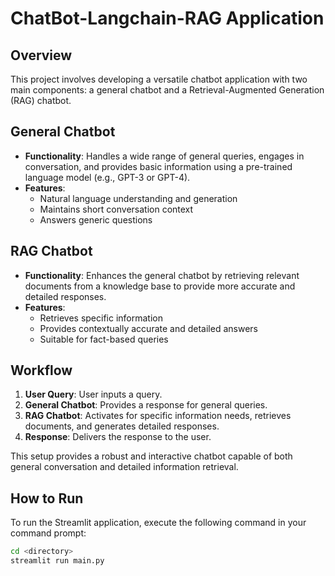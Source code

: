 # ChatBot-Langchain-RAG Application

## Overview
This project involves developing a versatile chatbot application with two main components: a general chatbot and a Retrieval-Augmented Generation (RAG) chatbot.

## General Chatbot
- **Functionality**: Handles a wide range of general queries, engages in conversation, and provides basic information using a pre-trained language model (e.g., GPT-3 or GPT-4).
- **Features**: 
  - Natural language understanding and generation
  - Maintains short conversation context
  - Answers generic questions

## RAG Chatbot
- **Functionality**: Enhances the general chatbot by retrieving relevant documents from a knowledge base to provide more accurate and detailed responses.
- **Features**: 
  - Retrieves specific information
  - Provides contextually accurate and detailed answers
  - Suitable for fact-based queries

## Workflow
1. **User Query**: User inputs a query.
2. **General Chatbot**: Provides a response for general queries.
3. **RAG Chatbot**: Activates for specific information needs, retrieves documents, and generates detailed responses.
4. **Response**: Delivers the response to the user.

This setup provides a robust and interactive chatbot capable of both general conversation and detailed information retrieval.

## How to Run
To run the Streamlit application, execute the following command in your command prompt:


```bash
cd <directory>
streamlit run main.py
